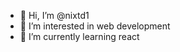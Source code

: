 - 👋 Hi, I’m @nixtd1
- 👀 I’m interested in web development
- 🌱 I’m currently learning react

<!---
nixtd1/nixtd1 is a ✨ special ✨ repository because its `README.md` (this file) appears on your GitHub profile.
You can click the Preview link to take a look at your changes.
--->
